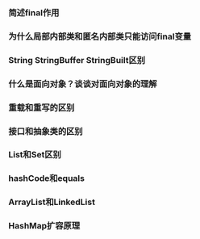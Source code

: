 ### 简述final作用
### 为什么局部内部类和匿名内部类只能访问final变量
### String StringBuffer StringBuilt区别
### 什么是面向对象？谈谈对面向对象的理解
### 重载和重写的区别
### 接口和抽象类的区别
### List和Set区别
### hashCode和equals
### ArrayList和LinkedList
### HashMap扩容原理

